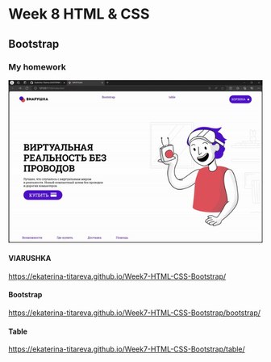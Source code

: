 # Week 8 HTML & CSS

## Bootstrap

### My homework

![video of pages](./bootstrap.gif)

#### VIARUSHKA

https://ekaterina-titareva.github.io/Week7-HTML-CSS-Bootstrap/

#### Bootstrap

https://ekaterina-titareva.github.io/Week7-HTML-CSS-Bootstrap/bootstrap/

#### Table

https://ekaterina-titareva.github.io/Week7-HTML-CSS-Bootstrap/table/
